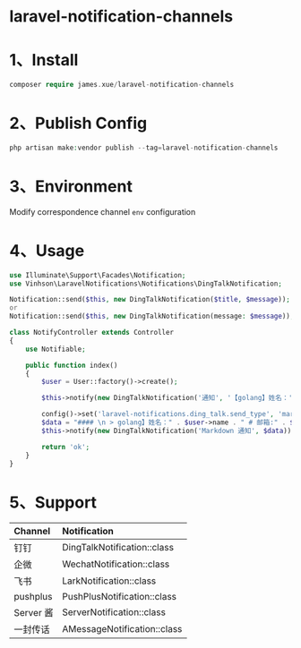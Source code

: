 # laravel-notification-channels

# 1、Install

```php
composer require james.xue/laravel-notification-channels
```

# 2、Publish Config

```php
php artisan make:vendor publish --tag=laravel-notification-channels
```

# 3、Environment

Modify correspondence channel `env` configuration

# 4、Usage

```php
use Illuminate\Support\Facades\Notification;
use Vinhson\LaravelNotifications\Notifications\DingTalkNotification;

Notification::send($this, new DingTalkNotification($title, $message));
or 
Notification::send($this, new DingTalkNotification(message: $message));
```

```php
class NotifyController extends Controller
{
    use Notifiable;

    public function index()
    {
        $user = User::factory()->create();

        $this->notify(new DingTalkNotification('通知', '【golang】姓名：' . $user->name . ' 邮箱:' . $user->email));

        config()->set('laravel-notifications.ding_talk.send_type', 'markdown');
        $data = "#### \n > golang】姓名：" . $user->name . " # 邮箱:" . $user->email;
        $this->notify(new DingTalkNotification('Markdown 通知', $data));

        return 'ok';
    }
}
```

# 5、Support

|Channel|Notification|
|:---|:---|
|钉钉|DingTalkNotification::class|
|企微|WechatNotification::class|
|飞书|LarkNotification::class|
|pushplus|PushPlusNotification::class|
|Server 酱|ServerNotification::class|
|一封传话|AMessageNotification::class|